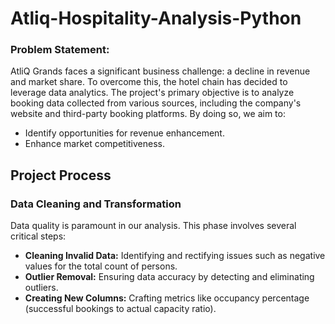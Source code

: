 # Atliq-Hospitality-Analysis-Python

### Problem Statement:<br>
AtliQ Grands faces a significant business challenge: a decline in revenue and market share. To overcome this, the hotel chain has decided to leverage data analytics. The project's primary objective is to analyze booking data collected from various sources, including the company's website and third-party booking platforms. By doing so, we aim to:

<ul>
  <li>Identify opportunities for revenue enhancement.</li>
  <li>Enhance market competitiveness.</li>
</ul>

## Project Process<br>
### Data Cleaning and Transformation<br>
Data quality is paramount in our analysis. This phase involves several critical steps:
<ul>
  <li><b>Cleaning Invalid Data:</b> Identifying and rectifying issues such as negative values for the total count of persons.</li>
  <li><b>Outlier Removal:</b> Ensuring data accuracy by detecting and eliminating outliers.</li>
  <li><b>Creating New Columns:</b> Crafting metrics like occupancy percentage (successful bookings to actual capacity ratio).</li>
</ul>
